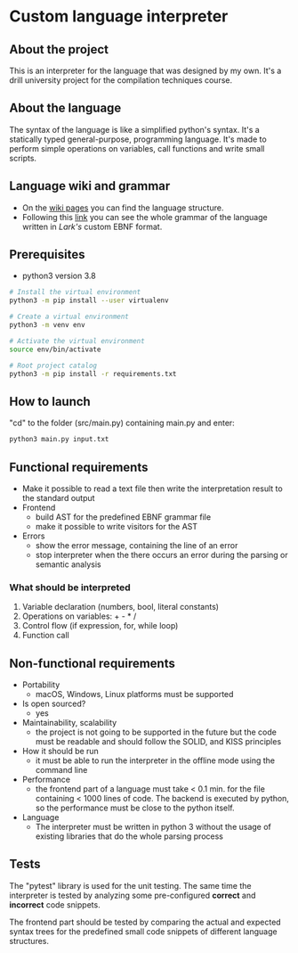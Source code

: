 # Custom language interpreter

## About the project

This is an interpreter for the language that was designed by my own. It's a drill university project for the compilation
techniques course.

## About the language

The syntax of the language is like a simplified python's syntax. It's a statically typed general-purpose, programming
language. It's made to perform simple operations on variables, call functions and write small scripts.

## Language wiki and grammar

- On the [wiki pages](https://github.com/pochka15/Interpreter-for-custom-language/wiki/Basics) you can find the language
  structure.
- Following this [link](./grammar.lark) you can see the whole grammar of the language written in *Lark's* custom EBNF
  format.

## Prerequisites

- python3 version 3.8

```bash
# Install the virtual environment
python3 -m pip install --user virtualenv

# Create a virtual environment
python3 -m venv env

# Activate the virtual environment
source env/bin/activate

# Root project catalog
python3 -m pip install -r requirements.txt
```

## How to launch

"cd" to the folder (src/main.py) containing main.py and enter:

```bash
python3 main.py input.txt
```

## Functional requirements

- Make it possible to read a text file then write the interpretation result to the standard output
- Frontend
    - build AST for the predefined EBNF grammar file
    - make it possible to write visitors for the AST
- Errors
    - show the error message, containing the line of an error
    - stop interpreter when the there occurs an error during the parsing or semantic analysis

### What should be interpreted

1. Variable declaration (numbers, bool, literal constants)
2. Operations on variables: + - * /
3. Control flow (if expression, for, while loop)
4. Function call

## Non-functional requirements

- Portability
    - macOS, Windows, Linux platforms must be supported
- Is open sourced?
    - yes
- Maintainability, scalability
    - the project is not going to be supported in the future but the code must be readable and should follow the SOLID,
      and KISS principles
- How it should be run
    - it must be able to run the interpreter in the offline mode using the command line
- Performance
    - the frontend part of a language must take < 0.1 min. for the file containing < 1000 lines of code. The backend is
      executed by python, so the performance must be close to the python itself.
- Language
    - The interpreter must be written in python 3 without the usage of existing libraries that do the whole parsing
      process

## Tests

The "pytest" library is used for the unit testing. The same time the interpreter is tested by analyzing some
pre-configured **correct** and **incorrect** code snippets.

The frontend part should be tested by comparing the actual and expected syntax trees for the predefined small code
snippets of different language structures.
